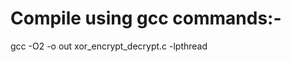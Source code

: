 Compile using gcc commands:-
=====================================
gcc -O2  -o out xor_encrypt_decrypt.c -lpthread

